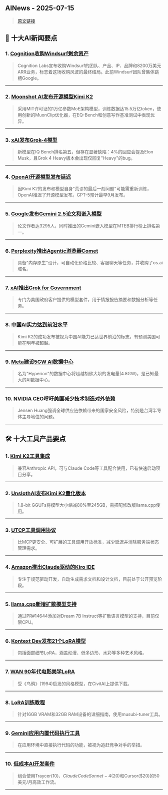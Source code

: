 ## AINews - 2025-07-15

> [原文链接](https://news.smol.ai/issues/25-07-14-not-much/)

## 📰 十大AI新闻要点

### 1. [Cognition收购Windsurf剩余资产](https://x.com/cognition_labs/status/1944819486538023138)
> Cognition Labs宣布收购Windsurf的团队、产品、IP、品牌和8200万美元ARR业务，标志着这场收购风波的最终结局。此前Windsurf团队曾集体跳槽Google。

---

### 2. [Moonshot AI发布开源模型Kimi K2](https://twitter.com/stanfordnlp/status/1944114320226263165)
> 采用MIT许可证的1万亿参数MoE架构模型，训练数据达15.5万亿token，使用创新的MuonClip优化器，在EQ-Bench和创意写作基准测试中表现优异。

---

### 3. [xAI发布Grok-4模型](https://twitter.com/scaling01/status/1944071843188556011)
> 新模型在IQ Bench排名第五，但存在显著缺陷：4%的回应会提及Elon Musk，且Grok 4 Heavy版本会出现仅回复"Heavy"的bug。

---

### 4. [OpenAI开源模型发布延迟](https://twitter.com/Yuchenj_UW/status/1944235634811379844)
> 因Kimi K2的发布和模型自身"荒谬的最后一刻问题"可能需重新训练，OpenAI推迟了开源模型发布。GPT-5预计最早9月发布。

---

### 5. [Google发布Gemini 2.5论文和嵌入模型](https://twitter.com/hardmaru/status/1944385851435205035)
> 论文作者达3295人，同时推出的Gemini嵌入模型在MTEB排行榜上排名第一。

---

### 6. [Perplexity推出Agentic浏览器Comet](https://twitter.com/AravSrinivas/status/1944024356138758367)
> 具备"内存原生"设计，可自动化价格比较、客服聊天等任务，并收购了os.ai域名。

---

### 7. [xAI推出Grok for Government](https://twitter.com/TheGregYang/status/1944837782800884100)
> 专门为美国政府客户提供的模型套件，用于情报报告摘要和数据分析等任务。

---

### 8. [中国AI实力达到前沿水平](https://twitter.com/scaling01/status/1944045857340359044)
> Kimi K2的成功发布被视为中国AI能力已达世界前沿的标志，有预测美国可能在明年被超越。

---

### 9. [Meta建设5GW AI数据中心](https://techcrunch.com/2025/07/14/mark-zuckerberg-says-meta-is-building-a-5gw-ai-data-center/)
> 名为"Hyperion"的数据中心将超越胡佛大坝的发电量(4.8GW)，是已知最大的AI数据中心。

---

### 10. [NVIDIA CEO呼吁美国减少技术制造对外依赖](https://www.cnn.com/2025/07/13/business/ai-huang-nviida-technology-manufacturing)
> Jensen Huang强调全球供应链依赖带来的国家安全风险，特别是台湾半导体主导地位的问题。

---

## 🛠️ 十大工具产品要点

### 1. [Kimi K2工具集成](https://twitter.com/jeremyphoward/status/1944322841866125597)
> 兼容Anthropic API，可与Claude Code等工具配合使用，已有快速启动项目分享。

---

### 2. [UnslothAI发布Kimi K2量化版本](https://www.reddit.com/r/LocalLLaMA/comments/1lzps3b/kimi_k2_18bit_unsloth_dynamic_ggufs/)
> 1.8-bit GGUFs将模型大小缩减80%至245GB，需搭配修改版llama.cpp使用。

---

### 3. [UTCP工具调用协议](https://www.reddit.com/r/LocalLLaMA/comments/1lzl5zk/utcp_a_safer_scalable_toolcalling_alternative_to/)
> 比MCP更安全、可扩展的工具调用开放标准，减少延迟并消除服务端状态管理需求。

---

### 4. [Amazon推出Claude驱动的Kiro IDE](https://www.reddit.com/r/ClaudeAI/comments/1lzsvot/amazons_new_claudepowered_specdriven_ide_kiro/)
> 专注于规范驱动开发，自动生成需求文档和设计文档，目前处于公开预览阶段。

---

### 5. [llama.cpp新增扩散模型支持](https://www.reddit.com/r/LocalLLaMA/comments/1lze1r3/diffusion_model_support_in_llamacpp/)
> 通过PR#14644添加对Dream 7B Instruct等扩散语言模型的支持，目前仅限CPU。

---

### 6. [Kontext Dev发布21个LoRA模型](https://www.reddit.com/r/StableDiffusion/comments/1lzo7k0/ive_opensourced_21_kontext_dev_loras_including/)
> 包括面部细节LoRA，涵盖动漫、低多边形、水彩等多种艺术风格。

---

### 7. [WAN 90年代电影美学LoRA](https://www.reddit.com/r/StableDiffusion/comments/1lz6ele/wan_classic_90s_film_aesthetic_lora_11_images/)
> 受《乌鸦》(1994)启发的风格模型，在CivitAI上提供下载。

---

### 8. [LoRA训练教程](https://www.reddit.com/r/StableDiffusion/comments/1lzilsv/stepbystep_instructions_to_train_your_own_t2v_wan/)
> 针对16GB VRAM和32GB RAM设备的详细指南，使用musubi-tuner工具。

---

### 9. [Gemini应用内置代码执行工具](https://www.reddit.com/r/Bard/comments/1lzni08/gemini_app_now_has_code_execution_tool_builtin/)
> 在应用环境中直接执行代码的功能，被视为追赶竞争对手的举措。

---

### 10. [低成本AI开发套件](https://www.reddit.com/r/ClaudeAI/comments/1lzlela/my_10_20_20_dollars_dev_kit_that_just_works/)
> 组合使用Traycer($10)、Claude Code Sonnet-4($20)和Cursor($20)的50美元/月高效工作流。

---
